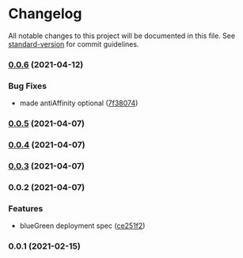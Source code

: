 # Changelog

All notable changes to this project will be documented in this file. See [standard-version](https://github.com/conventional-changelog/standard-version) for commit guidelines.

### [0.0.6](https://github.com/opencdk8s/cdk8s-argo-rollout/compare/v0.0.5...v0.0.6) (2021-04-12)


### Bug Fixes

* made antiAffinity optional ([7f38074](https://github.com/opencdk8s/cdk8s-argo-rollout/commit/7f38074468f91590128197a857710a9d80ac2888))

### [0.0.5](https://github.com/opencdk8s/cdk8s-argo-rollout/compare/v0.0.4...v0.0.5) (2021-04-07)

### [0.0.4](https://github.com/opencdk8s/cdk8s-argo-rollout/compare/v0.0.3...v0.0.4) (2021-04-07)

### [0.0.3](https://github.com/opencdk8s/cdk8s-argo-rollout/compare/v0.0.2...v0.0.3) (2021-04-07)

### 0.0.2 (2021-04-07)


### Features

* blueGreen deployment spec ([ce251f2](https://github.com/opencdk8s/cdk8s-argo-rollout/commit/ce251f2f5338158732f0147bf66df96660683fc2))

### 0.0.1 (2021-02-15)
